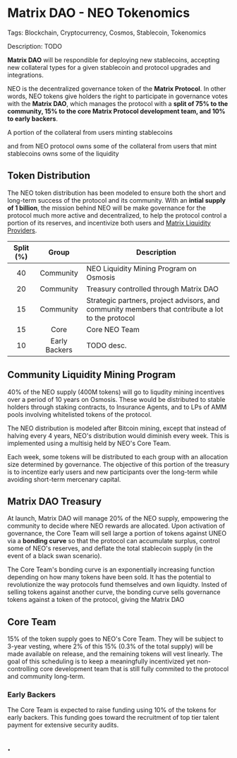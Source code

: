 
# Matrix DAO - NEO Tokenomics

Tags: Blockchain, Cryptocurrency, Cosmos, Stablecoin, Tokenomics 

Description: TODO

**Matrix DAO** will be respondible for deploying new stablecoins, accepting new collateral types for a given stablecoin and protocol upgrades and integrations. 

NEO is the decentralized governance token of the **Matrix Protocol**. In other words, NEO tokens give holders the right to participate in governance votes with the **Matrix DAO**, which manages the protocol with a **split of 75% to the community, 15% to the core Matrix Protocol development team, and 10% to early backers**. 

A portion of the collateral from users minting stablecoins 

and from  NEO protocol owns some of the collateral from users that mint stablecoins owns some of the liquidity 



<!-- Token utility -->

## Token Distribution

The NEO token distribution has been modeled to ensure both the short and long-term success of the protocol and its community. With an **intial supply of 1 billion**, the mission behind NEO will be make governance for the protocol much more active and decentralized, to help the protocol control a portion of its reserves, and incentivize both users and [Matrix Liquidity Providers](blog-post-matrix). 

<!-- TODO link to post 1 -->
[blog-post-matrix]: example.com

| Split (%) | Group | Description |  
| :---: | :----: | ---- | 
| 40 | Community | NEO Liquidity Mining Program on Osmosis |
| 20 | Community | Treasury controlled through Matrix DAO | 
| 15 | Community | Strategic partners, project advisors, and community members that contribute a lot to the protocol   | 
| 15 | Core | Core NEO Team | 
| 10 | Early Backers | TODO desc. | 

## Community Liquidity Mining Program

40% of the NEO supply (400M tokens) will go to liqudity mining incentives over a period of 10 years on Osmosis. These would be distributed to stable holders through staking contracts, to Insurance Agents, and to LPs of AMM pools involving whitelisted tokens of the protocol.

The NEO distribution is modeled after Bitcoin mining, except that instead of halving every 4 years, NEO's distribution would diminish every week. This is implemented using a multisig held by NEO's Core Team.

Each week, some tokens will be distributed to each group with an allocation size determined by governance. The objective of this portion of the treasury is to incentize early users and new participants over the long-term while avoiding short-term mercenary capital.

## Matrix DAO Treasury

At launch, Matrix DAO will manage 20% of the NEO supply, empowering the community to decide where NEO rewards are allocated. Upon activation of governance, the Core Team will sell large a portion of tokens against UNEO via a **bonding curve** so that the protocol can accumulate surplus, control some of NEO's reserves, and deflate the total stablecoin supply (in the event of a black swan scenario).

The Core Team's bonding curve is an exponentially increasing function depending on how many tokens have been sold. It has the potential to revolutionize the way protocols fund themselves and own liquidty. Insted of selling tokens against another curve, the bonding curve sells governance tokens against a token of the protocol, giving the Matrix DAO 

## Core Team

15% of the token supply goes to NEO's Core Team. They will be subject to 3-year vesting, where 2% of this 15% (0.3% of the total supply) will be made available on release, and the remaining tokens will vest linearly. The goal of this scheduling is to keep a meaningfully incentivized yet non-controlling core development team that is still fully commited to the protocol and community long-term.

### Early Backers

The Core Team is expected to raise funding using 10% of the tokens for early backers. This funding goes toward the recruitment of top tier talent payment for extensive security audits.

## .

